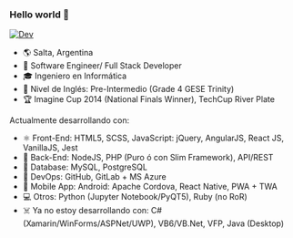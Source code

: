 ### Hello world 👋
[![Dev](https://www.cariverplate.com.ar/imagenes/archivos/2016-08/26220-dsc_8991.jpg)](https://yardev.net)

- 🌎 Salta, Argentina
- 💼 Software Engineer/ Full Stack Developer
- 🎓 Ingeniero en Informática
- 💬 Nivel de Inglés: Pre-Intermedio (Grade 4 GESE Trinity)
- 🏆 Imagine Cup 2014 (National Finals Winner), TechCup River Plate

Actualmente desarrollando con:
- ⚛️ Front-End: HTML5, SCSS, JavaScript: jQuery, AngularJS, React JS, VanillaJS, Jest
- 🐘 Back-End: NodeJS, PHP (Puro ó con Slim Framework), API/REST
- 🐬 Database: MySQL, PostgreSQL
- 🐙 DevOps: GitHub, GitLab + MS Azure
- 🤖 Mobile App: Android: Apache Cordova, React Native, PWA + TWA
- 💻 Otros: Python (Jupyter Notebook/PyQT5), Ruby (no RoR)
- ☠️ Ya no estoy desarrollando con: C# (Xamarin/WinForms/ASPNet/UWP), VB6/VB.Net, VFP, Java (Desktop) 
